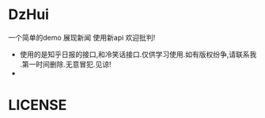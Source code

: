 # DzHui
一个简单的demo 展现新闻 使用新api 欢迎批判! 
* 使用的是知乎日报的接口,和冷笑话接口.仅供学习使用.如有版权纷争,请联系我 .第一时间删除.无意冒犯.见谅!
* 


# LICENSE
